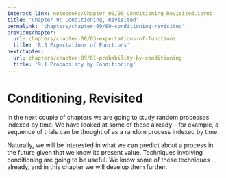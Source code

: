 ```yaml
---
interact_link: notebooks/Chapter_09/00_Conditioning_Revisited.ipynb
title: 'Chapter 9: Conditioning, Revisited'
permalink: 'chapters/chapter-09/00-conditioning-revisited'
previouschapter:
  url: chapters/chapter-08/03-expectations-of-functions
  title: '8.3 Expectations of Functions'
nextchapter:
  url: chapters/chapter-09/01-probability-by-conditioning
  title: '9.1 Probability by Conditioning'
---
```


# Conditioning, Revisited

In the next couple of chapters we are going to study random processes indexed by time. We have looked at some of these already – for example, a sequence of trials can be thought of as a random process indexed by time.

Naturally, we will be interested in what we can predict about a process in the future given that we know its present value. Techniques involving conditioning are going to be useful. We know some of these techniques already, and in this chapter we will develop them further. 
